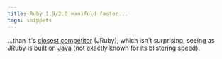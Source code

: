 ```yaml
---
title: Ruby 1.9/2.0 manifold faster...
tags: snippets
---
```


...than it's [closest competitor](http://antoniocangiano.com/2007/12/03/the-great-ruby-shootout/) (JRuby), which isn't surprising, seeing as JRuby is built on [Java](http://typechecked.net/wiki/Java) (not exactly known for its blistering speed).
